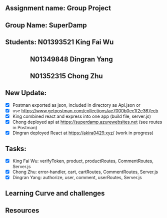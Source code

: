 ## Assignment name: Group Project

## Group Name: SuperDamp

## Students: N01393521 King Fai Wu

## &nbsp;&nbsp;&nbsp;&nbsp;&nbsp;&nbsp;&nbsp;&nbsp;&nbsp;&nbsp;&nbsp;&nbsp;&nbsp;&nbsp;&nbsp;&nbsp;N01349848 Dingran Yang

## &nbsp;&nbsp;&nbsp;&nbsp;&nbsp;&nbsp;&nbsp;&nbsp;&nbsp;&nbsp;&nbsp;&nbsp;&nbsp;&nbsp;&nbsp;&nbsp;N01352315 Chong Zhu

## New Update:

- [x] Postman exported as json, included in directory as Api.json or
- [x] use https://www.getpostman.com/collections/ae7000b0ec1f2e367ecb
- [x] King combined react and express into one app (build file, server.js)
- [x] Chong deployed api at https://superdamp.azurewebsites.net (see routes in Postman)
- [x] Dingran deployed React at https://akira0429.xyz/ (work in progress)

## Tasks:

- [x] King Fai Wu: verifyToken, product, productRoutes, CommentRoutes, Server.js
- [x] Chong Zhu: error-handler, cart, cartRoutes, CommentRoutes, Server.js
- [x] Dingran Yang: authorize, user, comment, userRoutes, Server.js

## Learning Curve and challenges

## Resources

